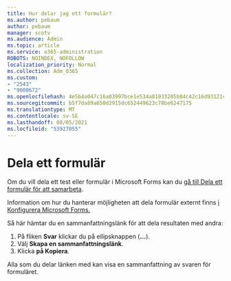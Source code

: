 ```yaml
---
title: Hur delar jag ett formulär?
ms.author: pebaum
author: pebaum
manager: scotv
ms.audience: Admin
ms.topic: article
ms.service: o365-administration
ROBOTS: NOINDEX, NOFOLLOW
localization_priority: Normal
ms.collection: Adm_O365
ms.custom:
- "2543"
- "9000672"
ms.openlocfilehash: 4e5b4a047c16a03997bce1e534a81933205b84c42c16d931214883fd2df72360
ms.sourcegitcommit: b5f7da89a650d2915dc652449623c78be6247175
ms.translationtype: MT
ms.contentlocale: sv-SE
ms.lasthandoff: 08/05/2021
ms.locfileid: "53927055"
---
```

# <a name="share-a-form"></a>Dela ett formulär

Om du vill dela ett test eller formulär i Microsoft Forms kan du [gå till Dela ett formulär för att samarbeta](https://support.office.com/article/Share-a-form-to-collaborate-d5bb5cf0-8401-4c15-bb8c-8e108cd7e69b).

Information om hur du hanterar möjligheten att dela formulär externt finns [i Konfigurera Microsoft Forms.](https://support.office.com/article/set-up-microsoft-forms-cc52287a-4550-464d-9a1b-457bf9df2240) 

Så här hämtar du en sammanfattningslänk för att dela resultaten med andra:

1. På fliken **Svar** klickar du på ellipsknappen (**...**).
3. Välj **Skapa en sammanfattningslänk**.
4. Klicka **på Kopiera**.

Alla som du delar länken med kan visa en sammanfattning av svaren för formuläret.